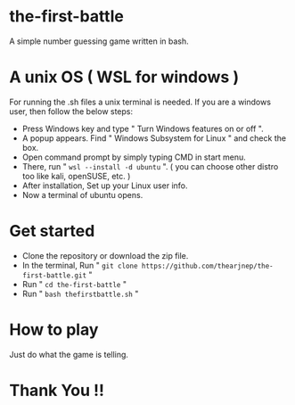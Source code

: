 # the-first-battle
A simple number guessing game written in bash.
# A unix OS ( WSL for windows )
For running the .sh files a unix terminal is needed. If you are a windows user, then follow the below steps:
* Press Windows key and type " Turn Windows features on or off ".
* A popup appears. Find " Windows Subsystem for Linux " and check the box.
* Open command prompt by simply typing CMD in start menu.
* There, run " ```wsl --install -d ubuntu``` ". ( you can choose other distro too like kali, openSUSE, etc. )
* After installation, Set up your Linux user info.
* Now a terminal of ubuntu opens.
# Get started
* Clone the repository or download the zip file.
* In the terminal, Run " ```git clone https://github.com/thearjnep/the-first-battle.git``` "
* Run " ```cd the-first-battle``` "
* Run " ```bash thefirstbattle.sh``` "
# How to play
  Just do what the game is telling.
# Thank You !!

